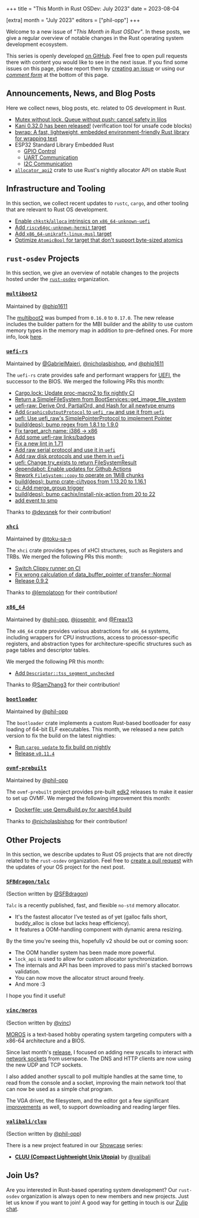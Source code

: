 +++
title = "This Month in Rust OSDev: July 2023"
date = 2023-08-04

[extra]
month = "July 2023"
editors = ["phil-opp"]
+++

Welcome to a new issue of _"This Month in Rust OSDev"_. In these posts, we give a regular overview of notable changes in the Rust operating system development ecosystem.

<!-- more -->

This series is openly developed [on GitHub](https://github.com/rust-osdev/homepage/). Feel free to open pull requests there with content you would like to see in the next issue. If you find some issues on this page, please report them by [creating an issue](https://github.com/rust-osdev/homepage/issues/new) or using our <a href="#comment-form">_comment form_</a> at the bottom of this page.

<!--
    This is a draft for the upcoming "This Month in Rust OSDev (July 2023)" post.
    Feel free to create pull requests against the `next` branch to add your
    content here.
    Please take a look at the past posts on https://rust-osdev.com/ to see the
    general structure of these posts.
-->

## Announcements, News, and Blog Posts

Here we collect news, blog posts, etc. related to OS development in Rust.

<!--
Please follow this template:

- [Title](https://example.com)
  - (optional) Some additional context
-->

- [Mutex without lock, Queue without push: cancel safety in lilos](https://cliffle.com/blog/lilos-cancel-safety/)
- [Kani 0.32.0 has been released!](https://www.reddit.com/r/KaniRustVerifier/comments/14xytrg/kani_0320_has_been_released/) (verification tool for unsafe code blocks)
- [bwrap: A fast, lightweight, embedded environment-friendly Rust library for wrapping text](https://www.reddit.com/r/rust/comments/151usd5/bwrap_a_fast_lightweight_embedded/)
- ESP32 Standard Library Embedded Rust
  - [GPIO Control](https://apollolabsblog.hashnode.dev/esp32-standard-library-embedded-rust-gpio-control)
  - [UART Communication](https://apollolabsblog.hashnode.dev/esp32-standard-library-embedded-rust-uart-communication)
  - [I2C Communication](https://apollolabsblog.hashnode.dev/esp32-standard-library-embedded-rust-i2c-communication)
- [`allocator_api2`](https://docs.rs/allocator-api2/latest/allocator_api2/) crate to use Rust's nightly allocator API on stable Rust

## Infrastructure and Tooling

In this section, we collect recent updates to `rustc`, `cargo`, and other tooling that are relevant to Rust OS development.

<!--
    Please use the following template:

- [Title](https://example.com)
  - (optional) Some additional context
-->

- [Enable `chkstk`/`alloca` intrinsics on `x86_64-unknown-uefi`](https://github.com/rust-lang/compiler-builtins/pull/541)
- [Add `riscv64gc-unknown-hermit` target](https://github.com/rust-lang/rust/pull/114004)
- [Add `x86_64-unikraft-linux-musl` target](https://github.com/rust-lang/rust/pull/113411)
- [Optimize `AtomicBool` for target that don't support byte-sized atomics](https://github.com/rust-lang/rust/pull/114034)


## `rust-osdev` Projects

In this section, we give an overview of notable changes to the projects hosted under the [`rust-osdev`](https://github.com/rust-osdev/about) organization.

<!--
    Please use the following template:

    ### [`repo_name`](https://github.com/rust-osdev/repo_name)
    <span class="maintainers">Maintained by [@maintainer_1](https://github.com/maintainer_1)</span>

    The `repo_name` crate ...<<short introduction>>...

    We merged the following changes this month:
    <<changelog, either in list or text form>>
-->

### [`multiboot2`](https://github.com/rust-osdev/multiboot2)
<span class="maintainers">Maintained by [@phip1611](https://github.com/phip1611)</span>

The [multiboot2](https://crates.io/crates/multiboot2) was bumped from `0.16.0` 
to `0.17.0`. The new release includes the builder pattern for the MBI builder 
and the ability to use custom memory types in the memory map in addition to 
pre-defined ones. For more info, look [here](https://docs.rs/multiboot2/0.17.0/multiboot2/struct.MemoryAreaTypeId.html).

### [`uefi-rs`](https://github.com/rust-osdev/uefi-rs)
<span class="maintainers">Maintained by [@GabrielMajeri](https://github.com/GabrielMajeri), [@nicholasbishop](https://github.com/nicholasbishop), and [@phip1611](https://github.com/phip1611)</span>

The `uefi-rs` crate provides safe and performant wrappers for [UEFI](https://en.wikipedia.org/wiki/Unified_Extensible_Firmware_Interface), the successor to the BIOS. We merged the following PRs this month:

- [Cargo.lock: Update proc-macro2 to fix nightly CI](https://github.com/rust-osdev/uefi-rs/pull/885)
- [Return a SimpleFileSystem from BootServices::get_image_file_system](https://github.com/rust-osdev/uefi-rs/pull/886)
- [uefi-raw: Derive Ord, PartialOrd, and Hash for all newtype enums](https://github.com/rust-osdev/uefi-rs/pull/887)
- [Add `GraphicsOutputProtocol` to `uefi_raw` and use it from `uefi`](https://github.com/rust-osdev/uefi-rs/pull/888)
- [uefi: Use uefi_raw's SimplePointerProtocol to implement Pointer](https://github.com/rust-osdev/uefi-rs/pull/889)
- [build(deps): bump regex from 1.8.1 to 1.9.0](https://github.com/rust-osdev/uefi-rs/pull/890)
- [Fix target_arch name: i386 -> x86](https://github.com/rust-osdev/uefi-rs/pull/891)
- [Add some uefi-raw links/badges](https://github.com/rust-osdev/uefi-rs/pull/892)
- [Fix a new lint in 1.71](https://github.com/rust-osdev/uefi-rs/pull/894)
- [Add raw serial protocol and use it in `uefi`](https://github.com/rust-osdev/uefi-rs/pull/897)
- [Add raw disk protocols and use them in `uefi`](https://github.com/rust-osdev/uefi-rs/pull/895)
- [uefi: Change try_exists to return FileSystemResult<bool>](https://github.com/rust-osdev/uefi-rs/pull/898)
- [dependabot: Enable updates for Github Actions](https://github.com/rust-osdev/uefi-rs/pull/900)
- [Rework `FileSystem::copy` to operate on 1MiB chunks](https://github.com/rust-osdev/uefi-rs/pull/899)
- [build(deps): bump crate-ci/typos from 1.13.20 to 1.16.1](https://github.com/rust-osdev/uefi-rs/pull/902)
- [ci: Add merge_group trigger](https://github.com/rust-osdev/uefi-rs/pull/903)
- [build(deps): bump cachix/install-nix-action from 20 to 22](https://github.com/rust-osdev/uefi-rs/pull/901)
- [add event to smp](https://github.com/rust-osdev/uefi-rs/pull/907)

Thanks to [@devsnek](https://github.com/devsnek) for their contribution!


### [`xhci`](https://github.com/rust-osdev/xhci)
<span class="maintainers">Maintained by [@toku-sa-n](https://github.com/toku-sa-n)</span>

The `xhci` crate provides types of xHCI structures, such as Registers and TRBs. We merged the following PRs this month:

- [Switch Clippy runner on CI](https://github.com/rust-osdev/xhci/pull/156)
- [Fix wrong calculation of data_buffer_pointer of transfer::Normal](https://github.com/rust-osdev/xhci/pull/154)
- [Release 0.9.2](https://github.com/rust-osdev/xhci/pull/157)

Thanks to [@lemolatoon](https://github.com/lemolatoon) for their contribution!


### [`x86_64`](https://github.com/rust-osdev/x86_64)
<span class="maintainers">Maintained by [@phil-opp](https://github.com/phil-opp), [@josephlr](https://github.com/orgs/rust-osdev/people/josephlr), and [@Freax13](https://github.com/orgs/rust-osdev/people/Freax13)</span>

The `x86_64` crate provides various abstractions for `x86_64` systems, including wrappers for CPU instructions, access to processor-specific registers, and abstraction types for architecture-specific structures such as page tables and descriptor tables.

We merged the following PR this month:

- [Add `Descriptor::tss_segment_unchecked`](https://github.com/rust-osdev/x86_64/pull/428)

Thanks to [@SamZhang3](https://github.com/SamZhang3) for their contribution!


### [`bootloader`](https://github.com/rust-osdev/bootloader)
<span class="maintainers">Maintained by [@phil-opp](https://github.com/phil-opp)</span>

The `bootloader` crate implements a custom Rust-based bootloader for easy loading of 64-bit ELF executables. This month, we released a new patch version to fix the build on the latest nightlies:

- [Run `cargo update` to fix build on nightly](https://github.com/rust-osdev/bootloader/pull/385)
- [Release `v0.11.4`](https://github.com/rust-osdev/bootloader/pull/386)


### [`ovmf-prebuilt`](https://github.com/rust-osdev/ovmf-prebuilt)
<span class="maintainers">Maintained by [@phil-opp](https://github.com/phil-opp)</span>

The `ovmf-prebuilt` project provides pre-built [edk2](https://github.com/tianocore/edk2) releases to make it easier to set up OVMF. We merged the following improvement this month:

- [Dockerfile: use QemuBuild.py for aarch64 build](https://github.com/rust-osdev/ovmf-prebuilt/pull/2)

Thanks to [@nicholasbishop](https://github.com/nicholasbishop) for their contribution!

## Other Projects

In this section, we describe updates to Rust OS projects that are not directly related to the `rust-osdev` organization. Feel free to [create a pull request](https://github.com/rust-osdev/homepage/pulls) with the updates of your OS project for the next post.


<!--
    Please use the following template:

    ### [`owner_name/repo_name`](https://github.com/rust-osdev/owner_name/repo_name)
    <span class="maintainers">(Section written by [@your_github_name](https://github.com/your_github_name))</span>

    ...<<your project updates>>...
-->


### [`SFBdragon/talc`](https://github.com/SFBdragon/talc)
<span class="maintainers">(Section written by [@SFBdragon](https://github.com/SFBdragon))</span>

`Talc` is a recently published, fast, and flexible `no-std` memory allocator. 
* It's the fastest allocator I've tested as of yet (galloc falls short, buddy_alloc is close but lacks heap efficiency).
* It features a OOM-handling component with dynamic arena resizing.

By the time you're seeing this, hopefully v2 should be out or coming soon:
* The OOM handler system has been made more powerful.
* `lock_api` is used to allow for custom allocator synchronization.
* The internals and API has been improved to pass miri's stacked borrows validation.
* You can now move the allocator struct around freely.
* And more :3

I hope you find it useful!

### [`vinc/moros`](https://github.com/vinc/moros)
<span class="maintainers">(Section written by [@vinc](https://github.com/vinc))</span>

[MOROS](http://moros.cc) is a text-based hobby operating system targeting computers with a x86-64 architecture and a BIOS.

Since last month's [release](https://github.com/vinc/moros/releases/tag/v0.10.0), I focused on adding new syscalls to interact with [network sockets](https://github.com/vinc/moros/pull/512) from userspace. The DNS and HTTP clients are now using the new UDP and TCP sockets.

I also added another syscall to poll multiple handles at the same time, to read from the console and a socket, improving the main network tool that can now be used as a simple chat program.

The VGA driver, the filesystem, and the editor got a few significant [improvements](https://github.com/vinc/moros/blob/trunk/CHANGELOG.md) as well, to support downloading and reading larger files.

### [`valibali/cluu`](https://github.com/valibali/cluu)
<span class="maintainers">(Section written by [@phil-opp](https://github.com/phil-opp))</span>

There is a new project featured in our [Showcase](@/showcase/_index.md) series:

- [**CLUU (Compact Lightweight Unix Utopia)**](@/showcase/cluu/index.md) by [@valibali](https://github.com/valibali)



## Join Us?

Are you interested in Rust-based operating system development? Our `rust-osdev` organization is always open to new members and new projects. Just let us know if you want to join! A good way for getting in touch is our [Zulip chat](https://rust-osdev.zulipchat.com).
